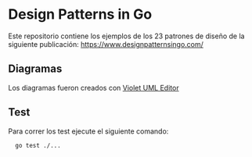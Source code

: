 # Design Patterns in Go

Este repositorio contiene los ejemplos de los 23 patrones de diseño de la siguiente publicación: https://www.designpatternsingo.com/

## Diagramas

Los diagramas fueron creados con [Violet UML Editor](http://alexdp.free.fr/violetumleditor/page.php)

## Test

Para correr los test ejecute el siguiente comando:
```
  go test ./...
```
